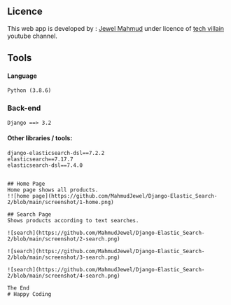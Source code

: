 ﻿## Licence
This web app is developed by : [Jewel Mahmud](https://mahmudjewel.herokuapp.com/
) under licence of [tech villain](https://www.youtube.com/channel/UCJCdq7lWqB7M5b16UatoTEw) youtube channel.

## Tools
#### Language
	Python (3.8.6)

### Back-end
	Django ==> 3.2

#### Other libraries / tools:
	django-elasticsearch-dsl==7.2.2
	elasticsearch==7.17.7
	elasticsearch-dsl==7.4.0
	
```

## Home Page
Home page shows all products.
!![home page](https://github.com/MahmudJewel/Django-Elastic_Search-2/blob/main/screenshot/1-home.png)

## Search Page
Shows products according to text searches.

![search](https://github.com/MahmudJewel/Django-Elastic_Search-2/blob/main/screenshot/2-search.png)

![search](https://github.com/MahmudJewel/Django-Elastic_Search-2/blob/main/screenshot/3-search.png)

![search](https://github.com/MahmudJewel/Django-Elastic_Search-2/blob/main/screenshot/4-search.png)

The End
# Happy Coding


